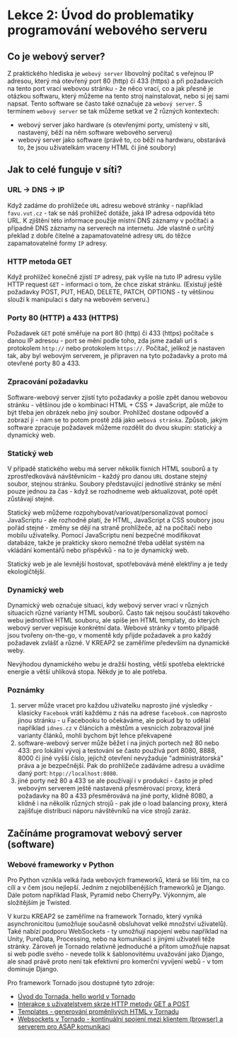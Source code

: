 # Lekce 2: Úvod do problematiky programování webového serveru

## Co je webový server?

Z praktického hlediska je `webový server` libovolný počítač s veřejnou IP adresou, který má otevřený port 80 (http) či 433 (https) a při požadavcích na tento port vrací webovou stránku - že něco vrací, co a jak přesně je otázkou softwaru, který můžeme na tento stroj nainstalovat, nebo si jej sami napsat.
Tento software se často také označuje za `webový server`.
S termínem `webový server` se tak můžeme setkat ve 2 různých kontextech:
- webový server jako hardware (s otevřenými porty, umístený v síti, nastavený, běží na něm software webového serveru)
- webový server jako software (právě to, co běží na hardwaru, obstarává to, že jsou uživatelkám vraceny HTML či jiné soubory)

## Jak to celé funguje v síti?

### URL -> DNS -> IP

Když zadáme do prohlížeče `URL` adresu webové stránky - například `favu.vut.cz` - tak se náš prohlížeč dotáže, jaká IP adresa odpovídá této URL.
K zjištění této informace použije místní DNS záznamy v počítači a případně DNS záznamy na serverech na internetu.
Jde vlastně o určitý překlad z dobře čitelné a zapamatovatelné adresy `URL` do těžce zapamatovatelné formy `IP` adresy.

### HTTP metoda GET 

Když prohlížeč konečně zjistí `IP` adresy, pak vyšle na tuto IP adresu vyšle HTTP request `GET` - informaci o tom, že chce získat stránku.
(Existují ještě požadavky POST, PUT, HEAD, DELETE, PATCH, OPTIONS - ty většinou slouží k manipulaci s daty na webovém serveru.)


### Porty 80 (HTTP) a 433 (HTTPS)

Požadavek `GET` poté směřuje na port 80 (http) či 433 (https) počítače s danou IP adresou - port se mění podle toho, zda jsme zadali url s protokolem `http://` nebo protokolem `https://`.
Počítač, jelikož je nastaven tak, aby byl webovým serverem, je připraven na tyto požadavky a proto má otevřené porty 80 a 433.

### Zpracování požadavku
Software-webový server zjistí tyto požadavky a pošle zpět danou webovou stránku - většinou jde o kombinaci HTML + CSS + JavaScript, ale může to být třeba jen obrázek nebo jiný soubor.
Prohlížeč dostane odpověď a zobrazí ji - nám se to potom prostě zdá jako `webová stránka`.
Způsob, jakým software zpracuje požadavek můžeme rozdělit do dvou skupin: statický a dynamický web.

### Statický web
V případě statického webu má server několik fixních HTML souborů a ty zprostředkovává návštěvnicím - každý pro danou `URL` dostane stejný soubor, stejnou stránku.
Soubory představující jednotlivé stránky se mění pouze jednou za čas - když se rozhodneme web aktualizovat, poté opět zůstávají stejné.

Statický web můžeme rozpohybovat/variovat/personalizovat pomocí JavaScriptu - ale rozhodně platí, že HTML, JavaScript a CSS soubory jsou pořád stejné - změny se dějí na straně prohlížeče, až na počítači nebo mobilu uživatelky.
Pomocí JavaScriptu není bezpečné modifikovat databáze, takže je prakticky skoro nemožné třeba udělat systém na vkládání komentářů nebo příspěvků - na to je dynamický web.

Statický web je ale levnější hostovat, spotřebovává méně elektřiny a je tedy ekologičtější.

### Dynamický web
Dynamický web označuje situaci, kdy webový server vrací v různých situacích různé varianty HTML souborů.
Často tak nejsou součástí takového webu jednotlivé HTML souboru, ale spíše jen HTML templaty, do kterých webový server vepisuje konkrétní data.
Webové stránky v tomto případě jsou tvořeny on-the-go, v momentě kdy přijde požadavek a pro každý požadavek zvlášť a různé.
V KREAP2 se zaměříme především na dynamické weby.

Nevýhodou dynamického webu je dražší hosting, větší spotřeba elektrické energie a větší uhlíková stopa.
Někdy je to ale potřeba. 

### Poznámky

1. server může vracet pro každou uživatelku naprosto jiné výsledky - klasicky `Facebook` vrátí každému z nás na adrese `facebook.com` naprosto jinou stránku - u Facebooku to očekáváme, ale pokud by to udělal například `idnes.cz` v článcích a městům a vesnicích zobrazoval jiné varianty článků, mohli bychom být lehce překvapené
2. software-webový server může běžet i na jiných portech než 80 nebo 433: pro lokální vývoj a testování se často používá port 8080, 8888, 8000 či jiné vyšší číslo, jejichž otevření nevyžaduje "administrátorská" práva a je bezpečnější. Pak do prohlížeče zadáváme adresu a uvádíme daný port: `htpp://localhost:8080`.
3. jiné porty než 80 a 433 se ale používají i v produkci - často je před webovým serverem ještě nastavená přesměrovací proxy, která požadavky na 80 a 433 přesměrovává na jiné porty, klidně 8080, a klidně i na několik různých strojů - pak jde o load balancing proxy, která zajišťuje distribuci náporu návštěvníků na více strojů zaráz.

## Začínáme programovat webový server (software)

### Webové frameworky v Python
Pro Python vznikla velká řada webových frameworků, která se liší tím, na co cílí a v čem jsou nejlepší.
Jedním z nejoblíbenějších frameworků je Django.
Dále potom například Flask, Pyramid nebo CherryPy.
Výkonným, ale složitějším je Twisted.

V kurzu KREAP2 se zaměříme na framework Tornado, který vyniká asynchronicitou (umožňuje současně obsluhovat velké množství uživatelů).
Také nabízí podporu WebSockets - ty umožňují napojení webu například na Unity, PureData, Processing, nebo na komunikaci s jinými uživateli téže stránky.
Zároveň je Tornado relativně jednoduché a přitom umožňuje napsat si web podle svého - nevede tolik k šablonovitému uvažování jako Django, ale snad právě proto není tak efektivní pro komerční vyvíjení webů - v tom dominuje Django.

Pro framework Tornado jsou dostupné tyto zdroje:
- [Úvod do Tornada, hello world v Tornado](tornado-hello.md)
- [Interakce s uživatelstvem skrze HTTP metody GET a POST](tornado-hello.md)
- [Templates - generování proměnlivých HTML v Tornadu](tornado-templates.md)
- [Websockets v Tornado - kontinuální spojení mezi klientem (browser) a serverem pro ASAP komunikaci](tornado-websockets.md)